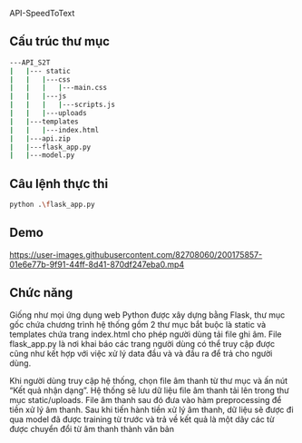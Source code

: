 API-SpeedToText
## Cấu trúc thư mục

```bash
---API_S2T
|	|--- static
|	|	|---css
|	|	|	|---main.css
|	|	|---js
|	|	|	|---scripts.js
|	|	|---uploads
|	|---templates
|	|	|---index.html
|	|---api.zip
|	|---flask_app.py
|	|---model.py
```

## Câu lệnh thực thi

```bash
python .\flask_app.py
```

## Demo
https://user-images.githubusercontent.com/82708060/200175857-01e6e77b-9f91-44ff-8d41-870df247eba0.mp4


## Chức năng

Giống như mọi ứng dụng web Python được xây dựng bằng Flask, thư mục gốc chứa chương trình hệ thống gồm 2 thư mục bắt buộc là static và templates chứa trang index.html cho phép người dùng tải file ghi âm. File flask_app.py là nơi khai báo các trang người dùng có thể truy cập được cũng như kết hợp với việc xử lý data đầu và và đầu ra để trả cho người dùng.

Khi người dùng truy cập hệ thống, chọn file âm thanh từ thư mục và ấn nút “Kết quả nhận dạng”. Hệ thống sẽ lưu dữ liệu file âm thanh tải lên trong thư mục static/uploads. File âm thanh sau đó đưa vào hàm preprocessing để tiền xử lý âm thanh. Sau khi tiến hành tiền xử lý âm thanh, dữ liệu sẽ được đi qua model đã được training từ trước và trả về kết quả là một dãy các từ được chuyển đổi từ âm thanh thành văn bản
